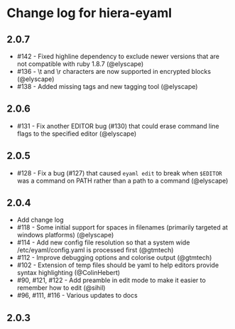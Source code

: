 Change log for hiera-eyaml
==========================

2.0.7
-----

 - #142 - Fixed highline dependency to exclude newer versions that are not compatible with ruby 1.8.7 (@elyscape)
 - #136 - \t and \r characters are now supported in encrypted blocks (@elyscape)
 - #138 - Added missing tags and new tagging tool (@elyscape)

2.0.6
-----

 - #131 - Fix another EDITOR bug (#130) that could erase command line flags to the specified editor (@elyscape)

2.0.5
-----

 - #128 - Fix a bug (#127) that caused `eyaml edit` to break when `$EDITOR` was a command on PATH rather than a path to a command (@elyscape)

2.0.4
-----

 - Add change log
 - #118 - Some initial support for spaces in filenames (primarily targeted at windows platforms) (@elyscape)
 - #114 - Add new config file resolution so that a system wide /etc/eyaml/config.yaml is processed first (@gtmtech)
 - #112 - Improve debugging options and colorise output (@gtmtech)
 - #102 - Extension of temp files should be yaml to help editors provide syntax highlighting (@ColinHebert)
 - #90, #121, #122 - Add preamble in edit mode to make it easier to remember how to edit (@sihil)
 - #96, #111, #116 - Various updates to docs

2.0.3
-----
